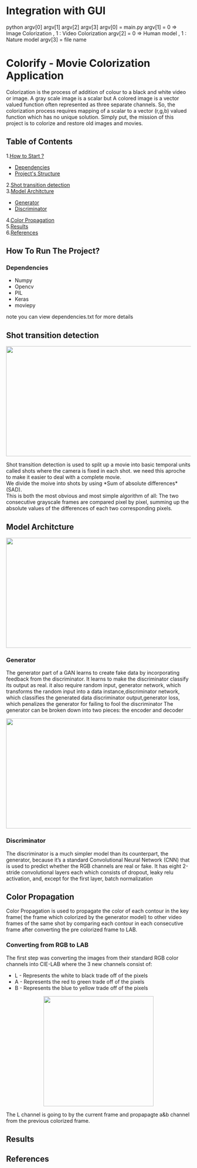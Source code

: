 # Integration with GUI

python argv[0] argv[1] argv[2] argv[3]
argv[0] = main.py
argv[1] = 0 => Image Colorization , 1 : Video Colorization
argv[2] = 0 => Human model , 1 : Nature model
argv[3] = file name 





# Colorify - Movie Colorization Application
Colorization is the process of addition of colour to a black and white video or image. A gray scale image is a scalar but A colored image is a vector valued function often represented as three separate channels. So, the colorization process requires mapping of a scalar to a vector (r,g,b) valued function which has no unique solution.
Simply put, the mission of this project is to colorize and restore old images and movies.
## Table of Contents  
1.[How to Start ?](#how-to-run-the-project)
* [Dependencies](#dependencies) 
* [Project's  Structure](#discriminator)   

2.[Shot transition detection](#shot-transition-detection)  
3.[Model Architcture](#model-architcture)  
* [Generator](#generator) 
* [Discriminator](#discriminator) 


4.[Color Propagation](#color-propagation)  
5.[Results](#results)  
6.[References](#references)  

## How To Run The Project?
### Dependencies 
- Numpy
- Opencv
- PIL
- Keras
- moviepy

note you can view dependencies.txt for more details
## Shot transition detection
<p align="center">
<img src="https://www.ibm.com/blogs/research/wp-content/uploads/2018/09/VSD2.png" width="600" height="300">
</p>
Shot transition detection is used to split up a movie into basic temporal units called shots where the camera is fixed in each shot.
we need this aproche to make it easier to deal with a complete movie.<br/>We divide the moive into shots by using 
*Sum of absolute differences* (SAD).<br>This is both the most obvious and most simple algorithm of all: The two consecutive grayscale frames are compared pixel by pixel, summing up the absolute values of the differences of each two corresponding pixels. 

## Model Architcture
<p align="center">
<img src="https://bolster.ai/blog/content/images/size/w2000/2020/04/GAN-1.png" width="600" height="300">
</p>

### Generator
The generator part of a GAN learns to create fake data by incorporating feedback from the discriminator. It learns to make the discriminator classify its output as real.
it also require random input, generator network, which transforms the random input into a data instance,discriminator network, which classifies the generated data
discriminator output,generator loss, which penalizes the generator for failing to fool the discriminator
The generator can be broken down into two pieces: the encoder and decoder
<p align="center">
<img src="https://miro.medium.com/max/3636/0*7fgHtc8fEmoC_SiZ.png" width="600" height="300">
</p>

### Discriminator
The discriminator is a much simpler model than its counterpart, the generator, because it’s a standard Convolutional Neural Network (CNN) that is used to predict whether the RGB channels are real or fake. It has eight 2-stride convolutional layers each which consists of dropout, leaky relu activation, and, except for the first layer, batch normalization
## Color Propagation
Color Propagation is used to propagate the color of each contour in the key frame( the frame which colorized by the generator model) to other video frames of the same shot by comparing each contour in each consecutive frame after converting the pre colorized frame to LAB.
### Converting from RGB to LAB

The first step was converting the images from their standard RGB color channels into CIE-LAB where the 3 new channels consist of:
- L - Represents the white to black trade off of the pixels
- A - Represents the red to green trade off of the pixels
- B - Represents the blue to yellow trade off of the pixels
<p align="center">
<img src="https://upload.wikimedia.org/wikipedia/commons/7/7d/CIELAB_color_space_front_view.png" width="300" height="300">
</p>
The L channel is going to by the current frame and propapagte a&b channel from the previous colorized frame.

## Results
## References

